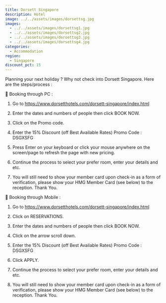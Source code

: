 ```yaml
---
title: Dorsett Singapore
description: Hotel
image: ../../assets/images/dorsettsg.jpg
images:
  - ../../assets/images/dorsettsg1.jpg
  - ../../assets/images/dorsettsg2.jpg
  - ../../assets/images/dorsettsg3.jpg
  - ../../assets/images/dorsettsg4.jpg
categories:
  - Accommodation
region:
  - Singapore
discount_pct: 15
---
```

Planning your next holiday ? Why not check into Dorsett Singapore. Here are the steps/process :

	Booking through PC :

1.	Go to https://www.dorsetthotels.com/dorsett-singapore/index.html

2.	Enter the dates and numbers of people then click BOOK NOW.

3.	Click on the Promo code.

4.	Enter the 15% Discount (off Best Available Rates) Promo Code : DSGXSFG

5.	Press Enter on your keyboard or click your mouse anywhere on the screen/page to refresh the page with new pricing.

6.	Continue the process to select your prefer room, enter your details and etc.

7.	You will still need to show your member card upon check-in as a form of verification, please show your HMG Member Card (see below) to the reception. Thank You.



	Booking through Mobile :

1.	Go to https://www.dorsetthotels.com/dorsett-singapore/index.html

2.	Click on RESERVATIONS.

3.	Enter the dates and numbers of people then click BOOK NOW.

4.	Click on the arrow scroll down.

5.	Enter the 15% Discount (off Best Available Rates) Promo Code : DSGXSFG

6.	Click APPLY.

7.	Continue the process to select your prefer room, enter your details and etc.

8.	You will still need to show your member card upon check-in as a form of verification, please show your HMG Member Card (see below) to the reception. Thank You.
